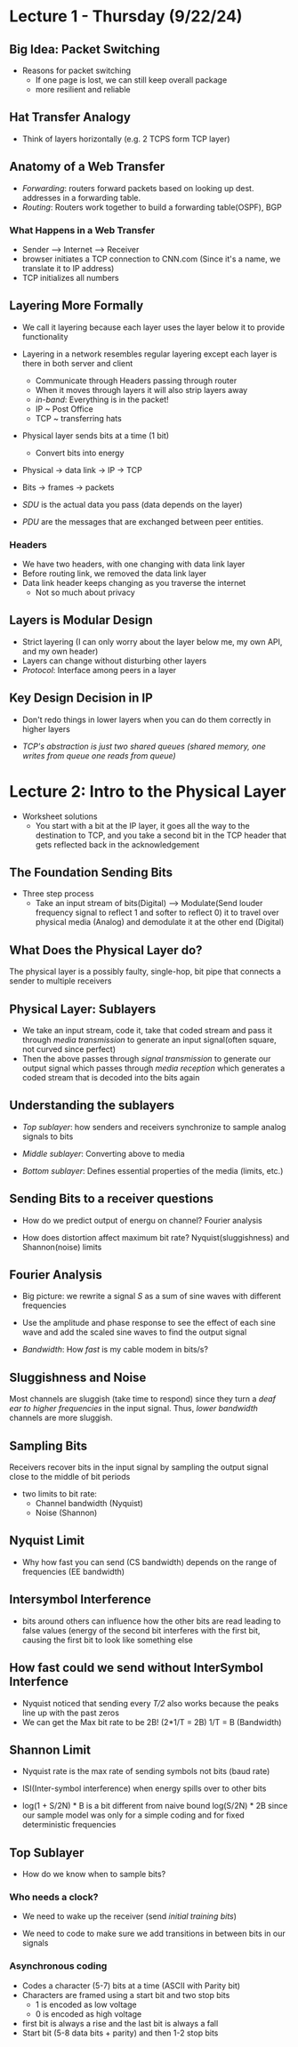 # Lecture 1 - Thursday (9/22/24)

## Big Idea: Packet Switching

  - Reasons for packet switching
    - If one page is lost, we can still keep overall package
    - more resilient and reliable
    
## Hat Transfer Analogy

  - Think of layers horizontally (e.g. 2 TCPS form TCP layer)
  
## Anatomy of a Web Transfer

  - *Forwarding*: routers forward packets based on looking up dest. addresses in a forwarding table. 
  - *Routing*: Routers work together to build a forwarding table(OSPF), BGP
  
### What Happens in a Web Transfer

  - Sender --> Internet --> Receiver
  - browser initiates a TCP connection to CNN.com (Since it's a name, we translate it to IP address)
  - TCP initializes all numbers 
  
## Layering More Formally

  - We call it layering because each layer uses the layer below it to provide functionality
  - Layering in a network resembles regular layering except each layer is there in both server and client 
    - Communicate through Headers passing through router
    - When it moves through layers it will also strip layers away
    - *in-band*: Everything is in the packet!
    - IP ~ Post Office
    - TCP ~ transferring hats
    
  - Physical layer sends bits at a time (1 bit)
    - Convert bits into energy
  - Physical -> data link -> IP -> TCP
  - Bits -> frames -> packets
  - *SDU* is the actual data you pass (data depends on the layer)
  - *PDU* are the messages that are exchanged between peer entities.

### Headers

  - We have two headers, with one changing with data link layer
  - Before routing link, we removed the data link layer
  - Data link header keeps changing as you traverse the internet
    - Not so much about privacy
    
## Layers is Modular Design

  - Strict layering (I can only worry about the layer below me, my own API, and my own header)
  - Layers can change without disturbing other layers
  - *Protocol*: Interface among peers in a layer
  
## Key Design Decision in IP

  - Don't redo things in lower layers when you can do them correctly in higher layers

  - *TCP's abstraction is just two shared queues (shared memory, one writes from queue one reads from queue)*


# Lecture 2: Intro to the Physical Layer

- Worksheet solutions
  - You start with a bit at the IP layer, it goes all the way to the destination to TCP, and you take a second bit in the TCP header that gets reflected back in the acknowledgement
  

## The Foundation Sending Bits
  - Three step process
    - Take an input stream of bits(Digital) --> Modulate(Send louder frequency signal to reflect 1 and softer to reflect 0) it to travel over physical media (Analog) and demodulate it at the other end (Digital)
  
## What Does the Physical Layer do?

The physical layer is a possibly faulty, single-hop, bit pipe that connects a sender to multiple receivers

## Physical Layer: Sublayers

- We take an input stream, code it, take that coded stream and pass it through *media transmission* to generate an input signal(often square, not curved since perfect)
- Then the above passes through *signal transmission* to generate our output signal which passes through *media reception* which generates a coded stream that is decoded into the bits again

## Understanding the sublayers

- *Top sublayer*: how senders and receivers synchronize to sample analog signals to bits

- *Middle sublayer*: Converting above to media

- *Bottom sublayer*: Defines essential properties of the media (limits, etc.)

## Sending Bits to a receiver questions

- How do we predict output of energu on channel? Fourier analysis

- How does distortion affect maximum bit rate? Nyquist(sluggishness) and Shannon(noise) limits

## Fourier Analysis

- Big picture: we rewrite a signal <i>S</i> as a sum of sine waves with different frequencies
- Use the amplitude and phase response to see the effect of each sine wave and add the scaled sine waves to find the output signal

- *Bandwidth*: How *fast* is my cable modem in bits/s?

## Sluggishness and Noise

Most channels are sluggish (take time to respond) since they turn a *deaf ear to higher frequencies* in the input signal. Thus, *lower bandwidth* channels are more sluggish.

## Sampling Bits

Receivers recover bits in the input signal by sampling the output signal close to the middle of bit periods
  - two limits to bit rate:
    - Channel bandwidth (Nyquist)
    - Noise (Shannon)
    
## Nyquist Limit

- Why how fast you can send (CS bandwidth) depends on the range of frequencies (EE bandwidth)

## Intersymbol Interference

- bits around others can influence how the other bits are read leading to false values (energy of the second bit interferes with the first bit, causing the first bit to look like something else

## How fast could we send without InterSymbol Interfence

- Nyquist noticed that sending every *T/2* also works because the peaks line up with the past zeros
- We can get the Max bit rate to be 2B! (2*1/T = 2B) 1/T = B (Bandwidth)

## Shannon Limit

- Nyquist rate is the max rate of sending symbols not bits (baud rate)
- ISI(Inter-symbol interference) when energy spills over to other bits

- log(1 + S/2N) * B is a bit different from naive bound log(S/2N) * 2B since our sample model was only for a simple coding and for fixed deterministic frequencies

## Top Sublayer

- How do we know when to sample bits?

### Who needs a clock?

- We need to wake up the receiver (send *initial training bits*)

- We need to code to make sure we add transitions in between bits in our signals

### Asynchronous coding

- Codes a character (5-7) bits at a time (ASCII with Parity bit)
- Characters are framed using a start bit and two stop bits
  - 1 is encoded as low voltage
  - 0 is encoded as high voltage
- first bit is always a rise and the last bit is always a fall
- Start bit (5-8 data bits + parity) and then 1-2 stop bits



